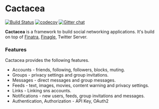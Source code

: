 # Cactacea

[![Build Status](https://travis-ci.org/PESCMFriends/backend.svg?branch=master)](https://travis-ci.org/PESCMFriends/backend)
[![codecov](https://codecov.io/gh/PESCMFriends/backend/branch/master/graph/badge.svg)](https://codecov.io/gh/PESCMFriends/backend)
[![Gitter chat](https://badges.gitter.im/gitterHQ/gitter.png)](https://gitter.im/PESCMFriends/Lobby?)


**Cactacea** is a framework to build social networking applications. It's build on top of [Finatra](https://twitter.github.io/finatra/), [Finagle](https://twitter.github.io/finagle/), Twitter Server.

### Features ###

Cactacea provides the following features.

- Accounts - friends, following, followers, blocks, muting.
- Groups - privacy settings and group invitations.
- Messages - direct messages and group messages.
- Feeds - text, images, movies, content warning and privacy settings.
- Links - Linking sns accounts.
- Notifications - new users, feeds, group invitations and messages. 
- Authentication, Authorization - API Key, OAuth2
